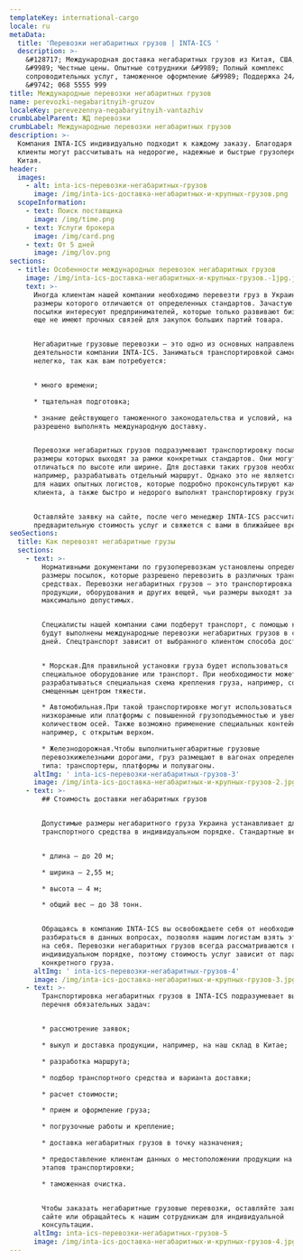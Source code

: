```yaml
---
templateKey: international-cargo
locale: ru
metaData:
  title: 'Перевозки негабаритных грузов | INTA-ICS '
  description: >-
    &#128717; Международная доставка негабаритных грузов из Китая, США, Европы
    &#9989; Честные цены. Опытные сотрудники &#9989; Полный комплекс
    сопроводительных услуг, таможенное оформление &#9989; Поддержка 24/7 
    &#9742; 068 5555 999
title: Международные перевозки негабаритных грузов
name: perevozki-negabaritnyih-gruzov
localeKey: perevezennya-negabaryitnyih-vantazhiv
crumbLabelParent: ЖД перевозки
crumbLabel: Международные перевозки негабаритных грузов
description: >-
  Компания INTA-ICS индивидуально подходит к каждому заказу. Благодаря этому
  клиенты могут рассчитывать на недорогие, надежные и быстрые грузоперевозки из
  Китая.
header:
  images:
    - alt: inta-ics-перевозки-негабаритных-грузов
      image: /img/inta-ics-доставка-негабаритных-и-крупных-грузов.png
  scopeInformation:
    - text: Поиск поставщика
      image: /img/time.png
    - text: Услуги брокера
      image: /img/card.png
    - text: От 5 дней
      image: /img/lov.png
sections:
  - title: Особенности международных перевозок негабаритных грузов
    image: /img/inta-ics-доставка-негабаритных-и-крупных-грузов.-1jpg.jpg
    text: >-
      Иногда клиентам нашей компании необходимо перевезти груз в Украину,
      размеры которого отличаются от определенных стандартов. Зачастую небольшие
      посылки интересуют предпринимателей, которые только развивают бизнес, но
      еще не имеют прочных связей для закупок больших партий товара.


      Негабаритные грузовые перевозки — это одно из основных направлений
      деятельности компании INTA-ICS. Заниматься транспортировкой самостоятельно
      нелегко, так как вам потребуется:


      * много времени;

      * тщательная подготовка;

      * знание действующего таможенного законодательства и условий, на которых
      разрешено выполнять международную доставку.


      Перевозки негабаритных грузов подразумевают транспортировку посылок,
      размеры которых выходят за рамки конкретных стандартов. Они могут
      отличаться по высоте или ширине. Для доставки таких грузов необходимо,
      например, разрабатывать отдельный маршрут. Однако это не является помехой
      для наших опытных логистов, которые подробно проконсультируют каждого
      клиента, а также быстро и недорого выполнят транспортировку грузов.


      Оставляйте заявку на сайте, после чего менеджер INTA-ICS рассчитает
      предварительную стоимость услуг и свяжется с вами в ближайшее время.
seoSections:
  title: Как перевозят негабаритные грузы
  sections:
    - text: >-
        Нормативными документами по грузоперевозкам установлены определенные
        размеры посылок, которые разрешено перевозить в различных транспортных
        средствах. Перевозки негабаритных грузов — это транспортировка товаров,
        продукции, оборудования и других вещей, чьи размеры выходят за пределы
        максимально допустимых.


        Специалисты нашей компании сами подберут транспорт, с помощью которого
        будут выполнены международные перевозки негабаритных грузов в срок от 5
        дней. Спецтранспорт зависит от выбранного клиентом способа доставки:


        * Морская.Для правильной установки груза будет использоваться
        специальное оборудование или транспорт. При необходимости может
        разрабатываться специальная схема крепления груза, например, со
        смещенным центром тяжести.

        * Автомобильная.При такой транспортировке могут использоваться
        низкорамные или платформы с повышенной грузоподъемностью и увеличенным
        количеством осей. Также возможно применение специальных контейнеров,
        например, с открытым верхом.

        * Железнодорожная.Чтобы выполнитьнегабаритные грузовые
        перевозкижелезными дорогами, груз размещают в вагонах определенного
        типа: транспортеры, платформы и полувагоны.
      altImg: ' inta-ics-перевозки-негабаритных-грузов-3'
      image: /img/inta-ics-доставка-негабаритных-и-крупных-грузов-2.jpg
    - text: >-
        ## Стоимость доставки негабаритных грузов


        Допустимые размеры негабаритного груза Украина устанавливает для каждого
        транспортного средства в индивидуальном порядке. Стандартные величины:


        * длина — до 20 м;

        * ширина — 2,55 м;

        * высота — 4 м;

        * общий вес — до 38 тонн.


        Обращаясь в компанию INTA-ICS вы освобождаете себя от необходимости
        разбираться в данных вопросах, позволяя нашим логистам взять эти задачи
        на себя. Перевозки негабаритных грузов всегда рассматриваются в
        индивидуальном порядке, поэтому стоимость услуг зависит от параметров
        конкретного груза.
      altImg: ' inta-ics-перевозки-негабаритных-грузов-4'
      image: /img/inta-ics-доставка-негабаритных-и-крупных-грузов-3.jpg
    - text: >-
        Транспортировка негабаритных грузов в INTA-ICS подразумевает выполнение
        перечня обязательных задач:


        * рассмотрение заявок;

        * выкуп и доставка продукции, например, на наш склад в Китае;

        * разработка маршрута;

        * подбор транспортного средства и варианта доставки;

        * расчет стоимости;

        * прием и оформление груза;

        * погрузочные работы и крепление;

        * доставка негабаритных грузов в точку назначения;

        * предоставление клиентам данных о местоположении продукции на любом из
        этапов транспортировки;

        * таможенная очистка.


        Чтобы заказать негабаритные грузовые перевозки, оставляйте заявку на
        сайте или обращайтесь к нашим сотрудникам для индивидуальной
        консультации.
      altImg: inta-ics-перевозки-негабаритных-грузов-5
      image: /img/inta-ics-доставка-негабаритных-и-крупных-грузов-4.jpg
---
```

